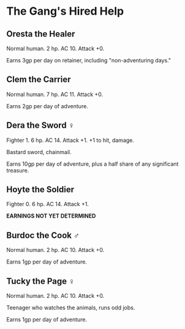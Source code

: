 # The Gang's Hired Help

## Oresta the Healer

Normal human.  2 hp.  AC 10.  Attack +0.

Earns 3gp per day on retainer, including "non-adventuring days."

## Clem the Carrier

Normal human.  7 hp.  AC 11.  Attack +0.

Earns 2gp per day of adventure.

## Dera the Sword ♀

Fighter 1.  6 hp.  AC 14.  Attack +1.  +1 to hit, damage.

Bastard sword, chainmail.

Earns 10gp per day of adventure, plus a half share of any significant treasure.

## Hoyte the Soldier

Fighter 0.  6 hp.  AC 14.  Attack +1.

**EARNINGS NOT YET DETERMINED**

## Burdoc the Cook ♂

Normal human.  2 hp.  AC 10.  Attack +0.

Earns 1gp per day of adventure.

## Tucky the Page ♀

Normal human.  2 hp.  AC 10.  Attack +0.

Teenager who watches the animals, runs odd jobs.

Earns 1gp per day of adventure.
